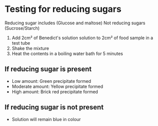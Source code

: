 # Testing for reducing sugars
Reducing sugar includes (Glucose and maltose) Not reducing sugars (Sucrose/Starch)

1. Add 2cm² of Benedict's solution solution to 2cm² of food sample in a test tube
2. Shake the mixture
3. Heat the contents in a boiling water bath for 5 minutes
## If reducing sugar is present
- Low amount: Green precipitate formed
- Moderate amount: Yellow  precipitate formed
- High amount: Brick red precipitate formed

## If reducing sugar is not present
- Solution will remain blue in colour

